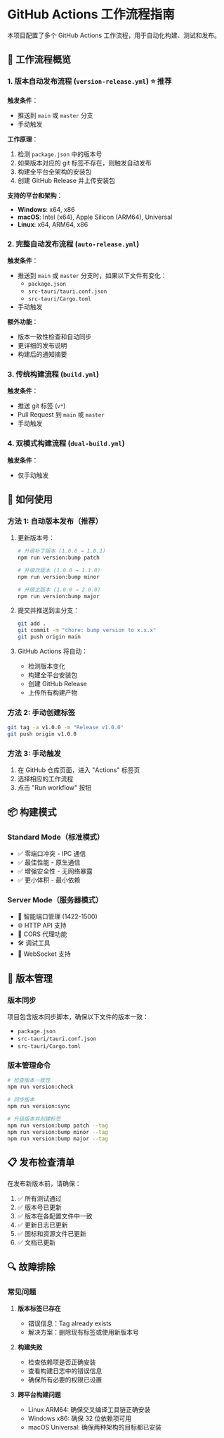 # GitHub Actions 工作流程指南

本项目配置了多个 GitHub Actions 工作流程，用于自动化构建、测试和发布。

## 🔄 工作流程概览

### 1. 版本自动发布流程 (`version-release.yml`) ⭐ 推荐

**触发条件**：
- 推送到 `main` 或 `master` 分支
- 手动触发

**工作原理**：
1. 检测 `package.json` 中的版本号
2. 如果版本对应的 git 标签不存在，则触发自动发布
3. 构建全平台全架构的安装包
4. 创建 GitHub Release 并上传安装包

**支持的平台和架构**：
- **Windows**: x64, x86
- **macOS**: Intel (x64), Apple Silicon (ARM64), Universal
- **Linux**: x64, ARM64, x86

### 2. 完整自动发布流程 (`auto-release.yml`)

**触发条件**：
- 推送到 `main` 或 `master` 分支时，如果以下文件有变化：
  - `package.json`
  - `src-tauri/tauri.conf.json`
  - `src-tauri/Cargo.toml`
- 手动触发

**额外功能**：
- 版本一致性检查和自动同步
- 更详细的发布说明
- 构建后的通知摘要

### 3. 传统构建流程 (`build.yml`)

**触发条件**：
- 推送 git 标签 (`v*`)
- Pull Request 到 `main` 或 `master`
- 手动触发

### 4. 双模式构建流程 (`dual-build.yml`)

**触发条件**：
- 仅手动触发

## 🚀 如何使用

### 方法 1: 自动版本发布（推荐）

1. 更新版本号：
   ```bash
   # 升级补丁版本 (1.0.0 → 1.0.1)
   npm run version:bump patch
   
   # 升级次版本 (1.0.0 → 1.1.0)
   npm run version:bump minor
   
   # 升级主版本 (1.0.0 → 2.0.0)
   npm run version:bump major
   ```

2. 提交并推送到主分支：
   ```bash
   git add .
   git commit -m "chore: bump version to x.x.x"
   git push origin main
   ```

3. GitHub Actions 将自动：
   - 检测版本变化
   - 构建全平台安装包
   - 创建 GitHub Release
   - 上传所有构建产物

### 方法 2: 手动创建标签

```bash
git tag -a v1.0.0 -m "Release v1.0.0"
git push origin v1.0.0
```

### 方法 3: 手动触发

1. 在 GitHub 仓库页面，进入 "Actions" 标签页
2. 选择相应的工作流程
3. 点击 "Run workflow" 按钮

## 📦 构建模式

### Standard Mode（标准模式）
- ✅ 零端口冲突 - IPC 通信
- ✅ 最佳性能 - 原生通信  
- ✅ 增强安全性 - 无网络暴露
- ✅ 更小体积 - 最小依赖

### Server Mode（服务器模式）
- 🔌 智能端口管理 (1422-1500)
- 🌐 HTTP API 支持
- 🔄 CORS 代理功能
- 🛠️ 调试工具
- 📡 WebSocket 支持

## 🔧 版本管理

### 版本同步
项目包含版本同步脚本，确保以下文件的版本一致：
- `package.json`
- `src-tauri/tauri.conf.json`
- `src-tauri/Cargo.toml`

### 版本管理命令
```bash
# 检查版本一致性
npm run version:check

# 同步版本
npm run version:sync

# 升级版本并创建标签
npm run version:bump patch --tag
npm run version:bump minor --tag
npm run version:bump major --tag
```

## 📋 发布检查清单

在发布新版本前，请确保：

1. ✅ 所有测试通过
2. ✅ 版本号已更新
3. ✅ 版本在各配置文件中一致
4. ✅ 更新日志已更新
5. ✅ 图标和资源文件已更新
6. ✅ 文档已更新

## 🔍 故障排除

### 常见问题

1. **版本标签已存在**
   - 错误信息：Tag already exists
   - 解决方案：删除现有标签或使用新版本号

2. **构建失败**
   - 检查依赖项是否正确安装
   - 查看构建日志中的错误信息
   - 确保所有必要的权限已设置

3. **跨平台构建问题**
   - Linux ARM64: 确保交叉编译工具链正确安装
   - Windows x86: 确保 32 位依赖项可用
   - macOS Universal: 确保两种架构的目标都已安装
